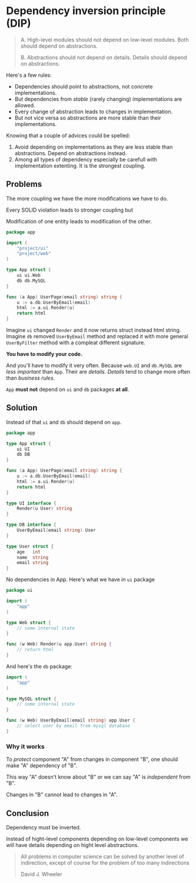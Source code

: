 # Dependency inversion principle (DIP)

> A. High-level modules should not depend on low-level modules. Both should depend on abstractions.
>
> B. Abstractions should not depend on details. Details should depend on abstractions.

Here's a few rules:

- Dependencies should point to abstractions, not concrete implementations.
- But dependencies from _stable_ (rarely changing) implementations are allowed.
- Every change of abstraction leads to changes in implementation.
- But not vice versa so abstractions are more stable than their implementations.

Knowing that a couple of advices could be spelled:

1. Avoid depending on implementations as they are less stable than abstractions. Depend on abstractions instead.
2. Among all types of dependency especially be carefull with implementation extenting. It is the strongest coupling.

## Problems

The more coupling we have the more modifications we have to do.

Every SOLID violation leads to stronger coupling but

Modification of one entity leads to modification of the other.

```go
package app

import (
    "project/ui"
    "project/web"
)

type App struct {
    ui ui.Web
    db db.MySQL
}

func (a App) UserPage(email string) string {
    u := a.db.UserByEmail(email)
    html := a.ui.Render(u)
    return html
}
```

Imagine `ui` changed `Render` and it now returns struct instead html string.
Imagine `db` removed `UserByEmail` method and replaced it with more general `UserByFilter` method with a compleat different signature.

**You have to modify your code.**

And you'll have to modify it very often. Because `web.UI` and `db.MySQL` are _less important_ than `App`. Their are _details_. _Details_ tend to change more often than _business rules_.

`App` **must not** depend on `ui` and `db` packages **at all**.

## Solution

Instead of that `ui` and `db` should depend on `app`.

```go
package app

type App struct {
    ui UI
    db DB
}

func (a App) UserPage(email string) string {
    u := a.db.UserByEmail(email)
    html := a.ui.Render(u)
    return html
}

type UI interface {
    Render(u User) string
}

type DB interface {
    UserByEmail(email string) User
}

type User struct {
    age   int
    name  string
    email string
}
```

No dependencies in App. Here's what we have in `ui` package

```go
package ui

import (
    "app"
)

type Web struct {
    // some internal state
}

func (w Web) Render(u app.User) string {
    // return html
}
```

And here's the `db` package:

```go
import (
    "app"
)

type MySQL struct {
    // some internal state
}

func (w Web) UserByEmail(email string) app.User {
    // select user by email from mysql database
}
```

### Why it works

To _protect_ component "A" from changes in component "B", one should make "A" dependency of "B".

This way "A" doesn't know about "B" or we can say "A" is _independent_ from "B".

Changes in "B" cannot lead to changes in "A".

## Conclusion

Dependency must be inverted.

Instead of hight-level components depending on low-level components we will have details depending on hight level abstractions.

> All problems in computer science can be solved by another level of indirection, except of course for the problem of too many indirections
>
> David J. Wheeler
